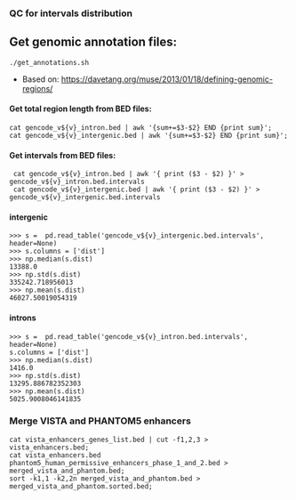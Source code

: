 ### QC for intervals distribution

## Get genomic annotation files:
```
./get_annotations.sh
```

- Based on: 
https://davetang.org/muse/2013/01/18/defining-genomic-regions/


#### Get total region length from BED files:
```
cat gencode_v${v}_intron.bed | awk '{sum+=$3-$2} END {print sum}';
cat gencode_v${v}_intergenic.bed | awk '{sum+=$3-$2} END {print sum}';
```


#### Get intervals from BED files:
```
 cat gencode_v${v}_intron.bed | awk '{ print ($3 - $2) }' > gencode_v${v}_intron.bed.intervals
 cat gencode_v${v}_intergenic.bed | awk '{ print ($3 - $2) }' > gencode_v${v}_intergenic.bed.intervals
```

#### intergenic
```
>>> s =  pd.read_table('gencode_v${v}_intergenic.bed.intervals', header=None)
>>> s.columns = ['dist'] 
>>> np.median(s.dist) 
13388.0 
>>> np.std(s.dist)
335242.718956013 
>>> np.mean(s.dist)
46027.50019054319 
```

#### introns
```
>>> s =  pd.read_table('gencode_v${v}_intron.bed.intervals', header=None) 
s.columns = ['dist'] 
>>> np.median(s.dist) 
1416.0 
>>> np.std(s.dist) 
13295.886782352303 
>>> np.mean(s.dist) 
5025.9008046141835
```

### Merge VISTA and PHANTOM5 enhancers
```
cat vista_enhancers_genes_list.bed | cut -f1,2,3 > vista_enhancers.bed;  
cat vista_enhancers.bed phantom5_human_permissive_enhancers_phase_1_and_2.bed > merged_vista_and_phantom.bed;   
sort -k1,1 -k2,2n merged_vista_and_phantom.bed > merged_vista_and_phantom.sorted.bed;
```
